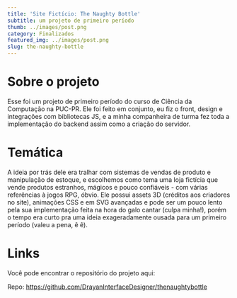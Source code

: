 ```yaml
---
title: 'Site Fictício: The Naughty Bottle'
subtitle: um projeto de primeiro período 
thumb: ../images/post.png
category: Finalizados
featured_img: ../images/post.png
slug: the-naughty-bottle
---
```


# Sobre o projeto

Esse foi um projeto de primeiro período do curso de Ciência da Computação na PUC-PR.
Ele foi feito em conjunto, eu fiz o front, design e integrações com bibliotecas JS, e
a minha companheira de turma fez toda a implementação do backend assim como a criação do
servidor.

# Temática

A ideia por trás dele era tralhar com sistemas de vendas de produto e manipulação de estoque, e escolhemos como tema uma loja fictícia que vende produtos estranhos, mágicos e pouco confiáveis - com várias referências à jogos RPG, óbvio.
Ele possui assets 3D (créditos aos criadores no site), animações CSS e em SVG avançadas e pode ser um pouco
lento pela sua implementação feita na hora do galo cantar (culpa minha!), porém o tempo era curto pra uma ideia exageradamente ousada para um primeiro período (valeu a pena, ê ê).

# Links

Você pode encontrar o repositório do projeto aqui:

Repo: https://github.com/DrayanInterfaceDesigner/thenaughtybottle
